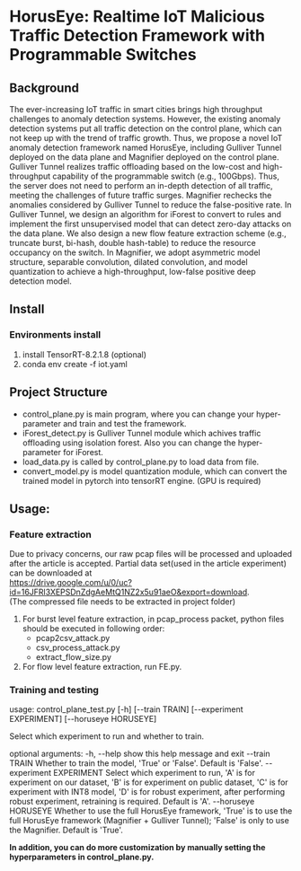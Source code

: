 # HorusEye: Realtime IoT Malicious Traffic Detection Framework with Programmable Switches

## Background
The ever-increasing IoT traffic in smart cities brings high throughput challenges to anomaly detection systems. However, the existing anomaly detection systems put all traffic detection on the control plane, which can not keep up with the trend of traffic growth. Thus, we propose a novel IoT anomaly detection framework named HorusEye, including Gulliver Tunnel deployed on the data plane and Magnifier deployed on the control plane. Gulliver Tunnel realizes traffic offloading based on the low-cost and high-throughput capability of the programmable switch (e.g., 100Gbps). Thus, the server does not need to perform an in-depth detection of all traffic, meeting the challenges of future traffic surges. Magnifier rechecks
the anomalies considered by Gulliver Tunnel to reduce the false-positive rate. In Gulliver Tunnel, we design an algorithm for iForest to convert to rules and implement the first unsupervised model that can detect zero-day attacks on the data plane. We also design a new flow feature extraction scheme (e.g., truncate burst, bi-hash, double hash-table) to reduce the resource occupancy on the switch. In Magnifier, we adopt asymmetric model structure, separable convolution, dilated convolution, and model quantization to achieve a high-throughput, low-false positive deep detection model. 

## Install
### Environments install
1.  install TensorRT-8.2.1.8 (optional)   
2.  conda env create -f iot.yaml

## Project Structure
- control_plane.py is main program, where you can change your hyper-parameter and train and test the framework.  
- iForest_detect.py is Gulliver Tunnel module which achives traffic offloading using isolation forest. Also you can change the hyper-parameter for iForest.  
- load_data.py is called by control_plane.py to load data from file.  
- convert_model.py is model quantization module, which can convert the trained model in pytorch into tensorRT engine. (GPU is required)


## Usage:  

### Feature extraction
Due to privacy concerns, our raw pcap files will be processed and uploaded after the article is accepted. Partial data set(used in the article experiment) can be downloaded at    
<https://drive.google.com/u/0/uc?id=16JFRl3XEPSDnZdgAeMtQ1NZ2x5u91aeO&export=download>.   
(The compressed file needs to be extracted in project folder)
1.  For burst level feature extraction, in pcap_process packet, python files should be executed in following order:
    - pcap2csv_attack.py
    - csv_process_attack.py
    - extract_flow_size.py
2.  For flow level feature extraction, run FE.py.  


### Training and testing
usage: control_plane_test.py [-h] [--train TRAIN] [--experiment EXPERIMENT] [--horuseye HORUSEYE]

Select which experiment to run and whether to train.

optional arguments:
  -h, --help            show this help message and exit
  --train TRAIN         Whether to train the model, 'True' or 'False'. Default is 'False'.
  --experiment EXPERIMENT
                        Select which experiment to run, 'A' is for experiment on our dataset, 'B' is for experiment on public dataset, 'C' is for experiment with INT8 model, 'D' is for robust experiment, after
                        performing robust experiment, retraining is required. Default is 'A'.
  --horuseye HORUSEYE   Whether to use the full HorusEye framework, 'True' is to use the full HorusEye framework (Magnifier + Gulliver Tunnel); 'False' is only to use the Magnifier. Default is 'True'.
  
 **In addition, you can do more customization by manually setting the hyperparameters in control_plane.py.**


